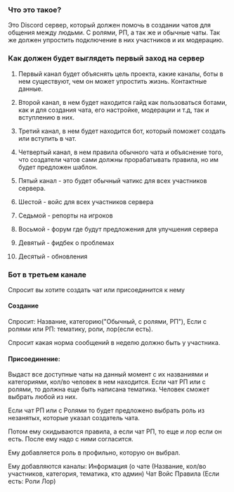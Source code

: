 ### Что это такое?
Это Discord сервер, который должен помочь в создании чатов для общения между людьми. С ролями, РП, а так же и обычные чаты. Так же должен упростить подключение в них участников и их модерацию.

### Как должен будет выглядеть первый заход на сервер
1. Первый канал будет объяснять цель проекта, какие каналы, боты в нем существуют, чем он может упростить жизнь. Контактные данные.

2. Второй канал, в нем будет находится гайд как пользоваться ботами, как и для создания чата, его настройке, модерации и т.д, так и вступлению в них.

3. Третий канал, в нем будет находится бот, который поможет создать или вступить в чат.

4. Четвертый канал, в нем правила обычного чата и объяснение того, что создатели чатов сами должны прорабатывать правила, но им будет предложен шаблон.

5. Пятый канал - это будет обычный чатикс для всех участников сервера.

6. Шестой - войс для всех участников сервера

7. Седьмой - репорты на игроков

8. Восьмой - форум где будут предложения для улучшения сервера

9. Девятый - фидбек о проблемах

10. Десятый - обновления

### Бот в третьем канале
Спросит вы хотите создать чат или присоединится к нему

#### Создание
Спросит: Название, категорию("Обычный, с ролями, РП"),
Если с ролями или РП: тематику, роли, лор(если есть).

Спросит какая норма сообщений в неделю должно быть у участника.

#### Присоединение:
Выдаст все доступные чаты на данный момент с их названиями и категориями, кол/во человек в нем находится. Если чат РП или с ролями, то должна еще быть написана тематика. Человек сможет выбрать любой из них.

Если чат РП или с Ролями то будет предложено выбрать роль из незанятых, которые указал создатель чата.

Потом ему скидываются правила, а если чат РП, то еще и лор если он есть.
После ему надо с ними согласится.

Ему добавляется роль в профильно, которую он выбрал.

Ему добавляются каналы:
Информация (о чате (Название, кол/во участников, категория, тематика, кто админ)
Чат
Войс
Правила
(Если есть:
Роли
Лор)